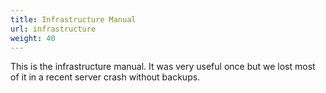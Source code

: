 ```yaml
---
title: Infrastructure Manual
url: infrastructure
weight: 40
---
```


This is the infrastructure manual. It was very useful once but we lost
most of it in a recent server crash without backups.
